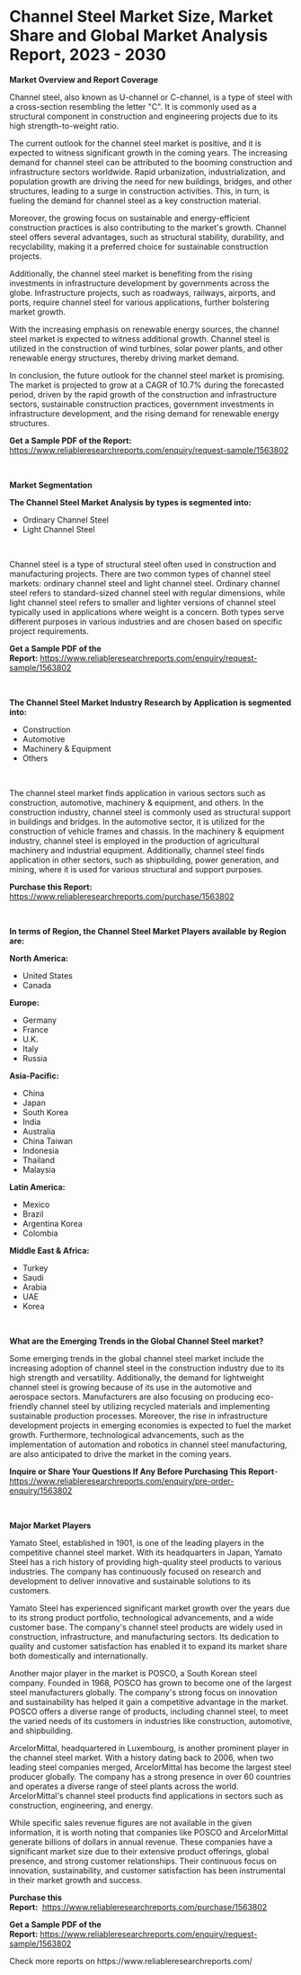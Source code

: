 <p><h1>Channel Steel Market Size, Market Share and Global Market Analysis Report, 2023 - 2030</h1></p><p><strong>Market Overview and Report Coverage</strong></p>
<p><p>Channel steel, also known as U-channel or C-channel, is a type of steel with a cross-section resembling the letter "C". It is commonly used as a structural component in construction and engineering projects due to its high strength-to-weight ratio.</p><p>The current outlook for the channel steel market is positive, and it is expected to witness significant growth in the coming years. The increasing demand for channel steel can be attributed to the booming construction and infrastructure sectors worldwide. Rapid urbanization, industrialization, and population growth are driving the need for new buildings, bridges, and other structures, leading to a surge in construction activities. This, in turn, is fueling the demand for channel steel as a key construction material.</p><p>Moreover, the growing focus on sustainable and energy-efficient construction practices is also contributing to the market's growth. Channel steel offers several advantages, such as structural stability, durability, and recyclability, making it a preferred choice for sustainable construction projects.</p><p>Additionally, the channel steel market is benefiting from the rising investments in infrastructure development by governments across the globe. Infrastructure projects, such as roadways, railways, airports, and ports, require channel steel for various applications, further bolstering market growth.</p><p>With the increasing emphasis on renewable energy sources, the channel steel market is expected to witness additional growth. Channel steel is utilized in the construction of wind turbines, solar power plants, and other renewable energy structures, thereby driving market demand.</p><p>In conclusion, the future outlook for the channel steel market is promising. The market is projected to grow at a CAGR of 10.7% during the forecasted period, driven by the rapid growth of the construction and infrastructure sectors, sustainable construction practices, government investments in infrastructure development, and the rising demand for renewable energy structures.</p></p>
<p><strong>Get a Sample PDF of the Report:</strong> <a href="https://www.reliableresearchreports.com/enquiry/request-sample/1563802">https://www.reliableresearchreports.com/enquiry/request-sample/1563802</a></p>
<p>&nbsp;</p>
<p><strong>Market Segmentation</strong></p>
<p><strong>The Channel Steel Market Analysis by types is segmented into:</strong></p>
<p><ul><li>Ordinary Channel Steel</li><li>Light Channel Steel</li></ul></p>
<p>&nbsp;</p>
<p><p>Channel steel is a type of structural steel often used in construction and manufacturing projects. There are two common types of channel steel markets: ordinary channel steel and light channel steel. Ordinary channel steel refers to standard-sized channel steel with regular dimensions, while light channel steel refers to smaller and lighter versions of channel steel typically used in applications where weight is a concern. Both types serve different purposes in various industries and are chosen based on specific project requirements.</p></p>
<p><strong>Get a Sample PDF of the Report:</strong>&nbsp;<a href="https://www.reliableresearchreports.com/enquiry/request-sample/1563802">https://www.reliableresearchreports.com/enquiry/request-sample/1563802</a></p>
<p>&nbsp;</p>
<p><strong>The Channel Steel Market Industry Research by Application is segmented into:</strong></p>
<p><ul><li>Construction</li><li>Automotive</li><li>Machinery & Equipment</li><li>Others</li></ul></p>
<p>&nbsp;</p>
<p><p>The channel steel market finds application in various sectors such as construction, automotive, machinery & equipment, and others. In the construction industry, channel steel is commonly used as structural support in buildings and bridges. In the automotive sector, it is utilized for the construction of vehicle frames and chassis. In the machinery & equipment industry, channel steel is employed in the production of agricultural machinery and industrial equipment. Additionally, channel steel finds application in other sectors, such as shipbuilding, power generation, and mining, where it is used for various structural and support purposes.</p></p>
<p><strong>Purchase this Report:</strong>&nbsp; <a href="https://www.reliableresearchreports.com/purchase/1563802">https://www.reliableresearchreports.com/purchase/1563802</a></p>
<p>&nbsp;</p>
<p><strong>In terms of Region, the Channel Steel Market Players available by Region are:</strong></p>
<p>
    <p> <strong> North America: </strong>
        <ul>
            <li>United States</li>
            <li>Canada</li>
        </ul>
        </p> 
    <p> <strong> Europe: </strong>
        <ul>
            <li>Germany</li>
            <li>France</li>
            <li>U.K.</li>
            <li>Italy</li>
            <li>Russia</li>
        </ul>
        </p> 
    <p> <strong> Asia-Pacific: </strong>
        <ul>
            <li>China</li>
            <li>Japan</li>
            <li>South Korea</li>
            <li>India</li>
            <li>Australia</li>
            <li>China Taiwan</li>
            <li>Indonesia</li>
            <li>Thailand</li>
            <li>Malaysia</li>
        </ul>
        </p> 
    <p> <strong> Latin America: </strong>
        <ul>
            <li>Mexico</li>
            <li>Brazil</li>
            <li>Argentina Korea</li>
            <li>Colombia</li>
        </ul>
        </p> 
    <p> <strong> Middle East & Africa: </strong>
        <ul>
            <li>Turkey</li>
            <li>Saudi</li>
            <li>Arabia</li>
            <li>UAE</li>
            <li>Korea</li>
        </ul>
    </p>
    </p>
<p>&nbsp;</p>
<p><strong>What are the Emerging Trends in the Global Channel Steel market?</strong></p>
<p><p>Some emerging trends in the global channel steel market include the increasing adoption of channel steel in the construction industry due to its high strength and versatility. Additionally, the demand for lightweight channel steel is growing because of its use in the automotive and aerospace sectors. Manufacturers are also focusing on producing eco-friendly channel steel by utilizing recycled materials and implementing sustainable production processes. Moreover, the rise in infrastructure development projects in emerging economies is expected to fuel the market growth. Furthermore, technological advancements, such as the implementation of automation and robotics in channel steel manufacturing, are also anticipated to drive the market in the coming years.</p></p>
<p><strong>Inquire or Share Your Questions If Any Before Purchasing This Report</strong>- <a href="https://www.reliableresearchreports.com/enquiry/pre-order-enquiry/1563802">https://www.reliableresearchreports.com/enquiry/pre-order-enquiry/1563802</a></p>
<p>&nbsp;</p>
<p><strong>Major Market Players</strong></p>
<p><p>Yamato Steel, established in 1901, is one of the leading players in the competitive channel steel market. With its headquarters in Japan, Yamato Steel has a rich history of providing high-quality steel products to various industries. The company has continuously focused on research and development to deliver innovative and sustainable solutions to its customers. </p><p>Yamato Steel has experienced significant market growth over the years due to its strong product portfolio, technological advancements, and a wide customer base. The company's channel steel products are widely used in construction, infrastructure, and manufacturing sectors. Its dedication to quality and customer satisfaction has enabled it to expand its market share both domestically and internationally.</p><p>Another major player in the market is POSCO, a South Korean steel company. Founded in 1968, POSCO has grown to become one of the largest steel manufacturers globally. The company's strong focus on innovation and sustainability has helped it gain a competitive advantage in the market. POSCO offers a diverse range of products, including channel steel, to meet the varied needs of its customers in industries like construction, automotive, and shipbuilding.</p><p>ArcelorMittal, headquartered in Luxembourg, is another prominent player in the channel steel market. With a history dating back to 2006, when two leading steel companies merged, ArcelorMittal has become the largest steel producer globally. The company has a strong presence in over 60 countries and operates a diverse range of steel plants across the world. ArcelorMittal's channel steel products find applications in sectors such as construction, engineering, and energy.</p><p>While specific sales revenue figures are not available in the given information, it is worth noting that companies like POSCO and ArcelorMittal generate billions of dollars in annual revenue. These companies have a significant market size due to their extensive product offerings, global presence, and strong customer relationships. Their continuous focus on innovation, sustainability, and customer satisfaction has been instrumental in their market growth and success.</p></p>
<p><strong>Purchase this Report:</strong>&nbsp;&nbsp;<a href="https://www.reliableresearchreports.com/purchase/1563802">https://www.reliableresearchreports.com/purchase/1563802</a></p>
<p></p>
<p><strong>Get a Sample PDF of the Report:</strong>&nbsp;<a href="https://www.reliableresearchreports.com/enquiry/request-sample/1563802">https://www.reliableresearchreports.com/enquiry/request-sample/1563802</a></p>
<p>Check more reports on https://www.reliableresearchreports.com/</p>